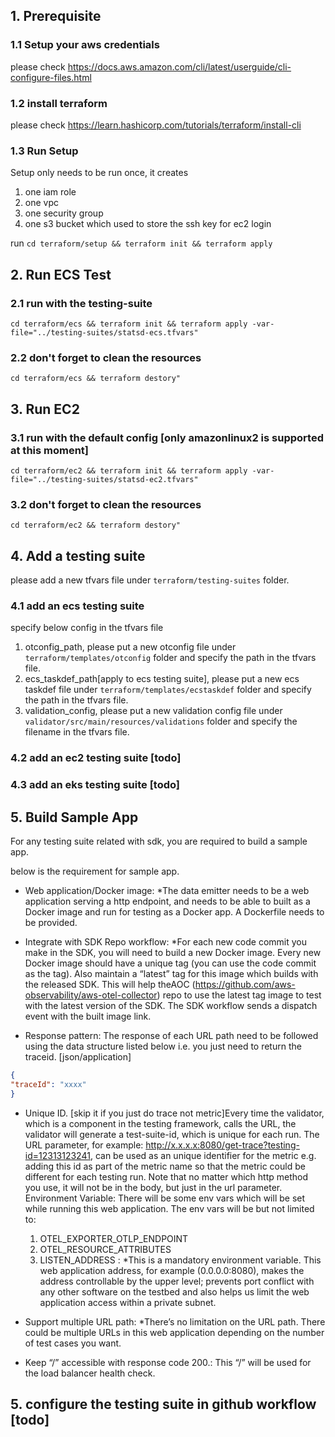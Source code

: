 ## 1. Prerequisite

### 1.1 Setup your aws credentials

please check https://docs.aws.amazon.com/cli/latest/userguide/cli-configure-files.html

### 1.2 install terraform

please check https://learn.hashicorp.com/tutorials/terraform/install-cli

### 1.3 Run Setup
Setup only needs to be run once, it creates 
1. one iam role
2. one vpc
3. one security group
4. one s3 bucket which used to store the ssh key for ec2 login

run
``
cd terraform/setup && terraform init && terraform apply
``

## 2. Run ECS Test

### 2.1 run with the testing-suite

```shell
cd terraform/ecs && terraform init && terraform apply -var-file="../testing-suites/statsd-ecs.tfvars"
```

### 2.2 don't forget to clean the resources

```shell
cd terraform/ecs && terraform destory"
```
## 3. Run EC2

### 3.1 run with the default config [only amazonlinux2 is supported at this moment]

```shell
cd terraform/ec2 && terraform init && terraform apply -var-file="../testing-suites/statsd-ec2.tfvars"
```

### 3.2 don't forget to clean the resources
```shell
cd terraform/ec2 && terraform destory"
```

## 4. Add a testing suite

please add a new tfvars file under `terraform/testing-suites` folder.

### 4.1 add an ecs testing suite
specify below config in the tfvars file
1. otconfig_path, please put a new otconfig file under `terraform/templates/otconfig` folder and specify the path in the tfvars file.
2. ecs_taskdef_path[apply to ecs testing suite], please put a new ecs taskdef file under `terraform/templates/ecstaskdef` folder and specify the path in the tfvars file.
3. validation_config, please put a new validation config file under `validator/src/main/resources/validations` folder and specify the filename in the tfvars file.

### 4.2 add an ec2 testing suite [todo]

### 4.3 add an eks testing suite [todo]

## 5. Build Sample App

For any testing suite related with sdk, you are required to build a sample app. 

below is the requirement for sample app.

* Web application/Docker image: *The data emitter needs to be a web application serving a http endpoint, and needs to be able to built as a Docker image and run for testing as a Docker app. A Dockerfile needs to be provided.

* Integrate with SDK Repo workflow: *For each new code commit you make in the SDK, you will need to build a new Docker image. Every new Docker image should have a unique tag (you can use the code commit as the tag). Also maintain a “latest” tag for this image which builds with the released SDK. This will help theAOC (https://github.com/aws-observability/aws-otel-collector) repo to use the latest tag image to test with the latest version of the SDK. The SDK workflow sends a dispatch event with the built image link.

* Response pattern: The response of each URL path need to be followed using the data structure listed below i.e. you just need to return the traceid. [json/application]
```json
{
"traceId": "xxxx"
}
```

* Unique ID. [skip it if you just do trace not metric]Every time the validator, which is a component in the testing framework, calls the URL, the validator will generate a test-suite-id, which is unique for each run. The URL parameter, for example: http://x.x.x.x:8080/get-trace?testing-id=12313123241, can be used as an unique identifier for the metric e.g. adding this id as part of the metric name so that the metric could be different for each testing run. Note that no matter which http method you use, it will not be in the body, but just in the url parameter.
Environment Variable: There will be some env vars which will be set while running this web application. The env vars will be but not limited to:
    1. OTEL_EXPORTER_OTLP_ENDPOINT
    2. OTEL_RESOURCE_ATTRIBUTES
    3. LISTEN_ADDRESS : *This is a mandatory environment variable. This web application address, for example (0.0.0.0:8080), makes the address controllable by the upper level; prevents port conflict with any other software on the testbed and also helps us limit the web application access within a private subnet.
    
* Support multiple URL path: *There’s no limitation on the URL path. There could be multiple URLs in this web application depending on the number of test cases you want.

* Keep “/” accessible with response code 200.: This “/” will be used for the load balancer health check.

## 5. configure the testing suite in github workflow [todo]
